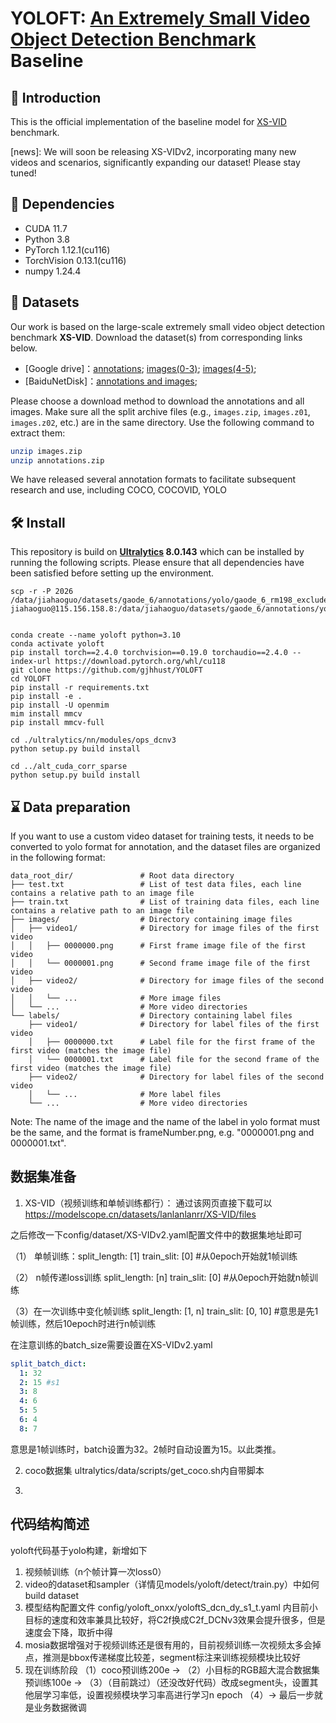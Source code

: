 # YOLOFT: [An Extremely Small Video Object Detection Benchmark](https://gjhhust.github.io/XS-VID/) Baseline

## :loudspeaker: Introduction
This is the official implementation of the baseline model for [XS-VID](https://gjhhust.github.io/XS-VID/) benchmark.

[news]: We will soon be releasing XS-VIDv2, incorporating many new videos and scenarios, significantly expanding our dataset! Please stay tuned!

## :ferris_wheel: Dependencies
 - CUDA 11.7
 - Python 3.8
 - PyTorch 1.12.1(cu116)
 - TorchVision 0.13.1(cu116)
 - numpy 1.24.4

## :open_file_folder: Datasets
Our work is based on the large-scale extremely small video object detection benchmark **XS-VID**. Download the dataset(s) from corresponding links below.
- [Google drive]：[annotations](https://drive.google.com/file/d/1-MF_H6OnLL-6ZAHwmwTOdxIeKY9zqGO9/view?usp=sharing); [images(0-3)](https://drive.google.com/drive/folders/1EGTIWLCLUAlKfbq7KEeHqXL8PAyKHNQ_?usp=sharing); [images(4-5)](https://drive.google.com/drive/folders/1m7YL3XVDjmiiVEy_rY4gVr0tJxnn8e0Y?usp=sharing);
- [BaiduNetDisk]：[annotations and images](https://pan.baidu.com/s/1VXle03mUYpKtmp3xj6C4dA?pwd=yp5g);

Please choose a download method to download the annotations and all images. Make sure all the split archive files (e.g., `images.zip`, `images.z01`, `images.z02`, etc.) are in the same directory. Use the following command to extract them:

```bash
unzip images.zip
unzip annotations.zip
```
We have released several annotation formats to facilitate subsequent research and use, including COCO, COCOVID, YOLO

## 🛠️ Install
This repository is build on **[Ultralytics](https://github.com/ultralytics/ultralytics) 8.0.143**  which can be installed by running the following scripts. Please ensure that all dependencies have been satisfied before setting up the environment.
```
scp -r -P 2026 /data/jiahaoguo/datasets/gaode_6/annotations/yolo/gaode_6_rm198_exclude14569*  jiahaoguo@115.156.158.8:/data/jiahaoguo/datasets/gaode_6/annotations/yolo/


conda create --name yoloft python=3.10
conda activate yoloft
pip install torch==2.4.0 torchvision==0.19.0 torchaudio==2.4.0 --index-url https://download.pytorch.org/whl/cu118
git clone https://github.com/gjhhust/YOLOFT
cd YOLOFT
pip install -r requirements.txt 
pip install -e .
pip install -U openmim
mim install mmcv
pip install mmcv-full

cd ./ultralytics/nn/modules/ops_dcnv3
python setup.py build install

cd ../alt_cuda_corr_sparse
python setup.py build install
```

## :hourglass: Data preparation

If you want to use a custom video dataset for training tests, it needs to be converted to yolo format for annotation, and the dataset files are organized in the following format:

```
data_root_dir/               # Root data directory
├── test.txt                 # List of test data files, each line contains a relative path to an image file
├── train.txt                # List of training data files, each line contains a relative path to an image file
├── images/                  # Directory containing image files
│   ├── video1/              # Directory for image files of the first video
│   │   ├── 0000000.png      # First frame image file of the first video
│   │   └── 0000001.png      # Second frame image file of the first video
│   ├── video2/              # Directory for image files of the second video
│   │   └── ...              # More image files
│   └── ...                  # More video directories
└── labels/                  # Directory containing label files
    ├── video1/              # Directory for label files of the first video
    │   ├── 0000000.txt      # Label file for the first frame of the first video (matches the image file)
    │   └── 0000001.txt      # Label file for the second frame of the first video (matches the image file)
    ├── video2/              # Directory for label files of the second video
    │   └── ...              # More label files
    └── ...                  # More video directories
```


Note: The name of the image and the name of the label in yolo format must be the same, and the format is frameNumber.png, e.g. "0000001.png and 0000001.txt".

## 数据集准备
1. XS-VID（视频训练和单帧训练都行）：
通过该网页直接下载可以
https://modelscope.cn/datasets/lanlanlanrr/XS-VID/files

之后修改一下config/dataset/XS-VIDv2.yaml配置文件中的数据集地址即可

（1） 单帧训练：split_length: [1]   train_slit: [0] #从0epoch开始就1帧训练

（2） n帧传递loss训练 split_length: [n]  train_slit: [0] #从0epoch开始就n帧训练

（3）在一次训练中变化帧训练 split_length: [1, n]   train_slit: [0, 10] #意思是先1帧训练，然后10epoch时进行n帧训练


在注意训练的batch_size需要设置在XS-VIDv2.yaml
```yaml
split_batch_dict:
  1: 32
  2: 15 #s1
  3: 8
  4: 6
  5: 5
  6: 4
  8: 7
```
意思是1帧训练时，batch设置为32。2帧时自动设置为15。以此类推。

2. coco数据集
ultralytics/data/scripts/get_coco.sh内自带脚本

3. 

## 代码结构简述
yoloft代码基于yolo构建，新增如下
1. 视频帧训练（n个帧计算一次loss0）
2. video的dataset和sampler（详情见models/yoloft/detect/train.py）中如何build dataset
3. 模型结构配置文件 config/yoloft_onxx/yoloftS_dcn_dy_s1_t.yaml 内目前小目标的速度和效率兼具比较好，将C2f换成C2f_DCNv3效果会提升很多，但是速度会下降，取折中得
4. mosia数据增强对于视频训练还是很有用的，目前视频训练一次视频太多会掉点，推测是bbox传递梯度比较差，segment标注来训练视频模块比较好
5. 现在训练阶段 （1）coco预训练200e -> 
              （2）小目标的RGB超大混合数据集预训练100e -> 
              （3）（目前跳过）（还没改好代码）改成segment头，设置其他层学习率低，设置视频模块学习率高进行学习n epoch
              （4）-> 最后一步就是业务数据微调